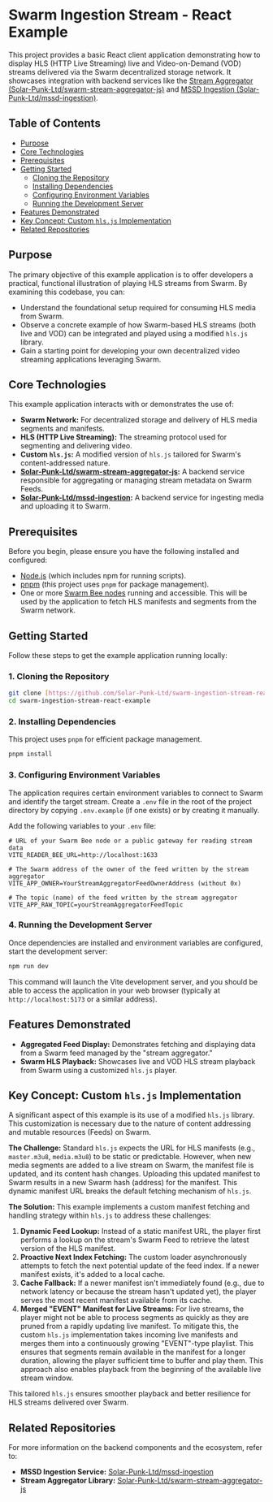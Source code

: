 # Swarm Ingestion Stream - React Example

This project provides a basic React client application demonstrating how to display HLS (HTTP Live Streaming) live and Video-on-Demand (VOD) streams delivered via the Swarm decentralized storage network. It showcases integration with backend services like the [Stream Aggregator (Solar-Punk-Ltd/swarm-stream-aggregator-js)](https://github.com/Solar-Punk-Ltd/swarm-stream-aggregator-js) and [MSSD Ingestion (Solar-Punk-Ltd/mssd-ingestion)](https://github.com/Solar-Punk-Ltd/mssd-ingestion).

## Table of Contents

- [Purpose](#purpose)
- [Core Technologies](#core-technologies)
- [Prerequisites](#prerequisites)
- [Getting Started](#getting-started)
  - [Cloning the Repository](#1-cloning-the-repository)
  - [Installing Dependencies](#2-installing-dependencies)
  - [Configuring Environment Variables](#3-configuring-environment-variables)
  - [Running the Development Server](#4-running-the-development-server)
- [Features Demonstrated](#features-demonstrated)
- [Key Concept: Custom `hls.js` Implementation](#key-concept-custom-hlsjs-implementation)
- [Related Repositories](#related-repositories)

## Purpose

The primary objective of this example application is to offer developers a practical, functional illustration of playing HLS streams from Swarm. By examining this codebase, you can:

- Understand the foundational setup required for consuming HLS media from Swarm.
- Observe a concrete example of how Swarm-based HLS streams (both live and VOD) can be integrated and played using a modified `hls.js` library.
- Gain a starting point for developing your own decentralized video streaming applications leveraging Swarm.

## Core Technologies

This example application interacts with or demonstrates the use of:

- **Swarm Network:** For decentralized storage and delivery of HLS media segments and manifests.
- **HLS (HTTP Live Streaming):** The streaming protocol used for segmenting and delivering video.
- **Custom `hls.js`:** A modified version of `hls.js` tailored for Swarm's content-addressed nature.
- **[Solar-Punk-Ltd/swarm-stream-aggregator-js](https://github.com/Solar-Punk-Ltd/swarm-stream-aggregator-js):** A backend service responsible for aggregating or managing stream metadata on Swarm Feeds.
- **[Solar-Punk-Ltd/mssd-ingestion](https://github.com/Solar-Punk-Ltd/mssd-ingestion):** A backend service for ingesting media and uploading it to Swarm.

## Prerequisites

Before you begin, please ensure you have the following installed and configured:

- [Node.js](https://nodejs.org/) (which includes npm for running scripts).
- [pnpm](https://pnpm.io/installation) (this project uses `pnpm` for package management).
- One or more [Swarm Bee nodes](https://docs.ethswarm.org/docs/bee/installation/install) running and accessible. This will be used by the application to fetch HLS manifests and segments from the Swarm network.

## Getting Started

Follow these steps to get the example application running locally:

### 1. Cloning the Repository

```bash
git clone [https://github.com/Solar-Punk-Ltd/swarm-ingestion-stream-react-example.git](https://github.com/Solar-Punk-Ltd/swarm-ingestion-stream-react-example.git)
cd swarm-ingestion-stream-react-example
```

### 2\. Installing Dependencies

This project uses `pnpm` for efficient package management.

```bash
pnpm install
```

### 3\. Configuring Environment Variables

The application requires certain environment variables to connect to Swarm and identify the target stream. Create a `.env` file in the root of the project directory by copying `.env.example` (if one exists) or by creating it manually.

Add the following variables to your `.env` file:

```env
# URL of your Swarm Bee node or a public gateway for reading stream data
VITE_READER_BEE_URL=http://localhost:1633

# The Swarm address of the owner of the feed written by the stream aggregator
VITE_APP_OWNER=YourStreamAggregatorFeedOwnerAddress (without 0x)

# The topic (name) of the feed written by the stream aggregator
VITE_APP_RAW_TOPIC=yourStreamAggregatorFeedTopic
```

### 4\. Running the Development Server

Once dependencies are installed and environment variables are configured, start the development server:

```bash
npm run dev
```

This command will launch the Vite development server, and you should be able to access the application in your web browser (typically at `http://localhost:5173` or a similar address).

## Features Demonstrated

- **Aggregated Feed Display:** Demonstrates fetching and displaying data from a Swarm feed managed by the "stream aggregator."
- **Swarm HLS Playback:** Showcases live and VOD HLS stream playback from Swarm using a customized `hls.js` player.

## Key Concept: Custom `hls.js` Implementation

A significant aspect of this example is its use of a modified `hls.js` library. This customization is necessary due to the nature of content addressing and mutable resources (Feeds) on Swarm.

**The Challenge:**
Standard `hls.js` expects the URL for HLS manifests (e.g., `master.m3u8`, `media.m3u8`) to be static or predictable. However, when new media segments are added to a live stream on Swarm, the manifest file is updated, and its content hash changes. Uploading this updated manifest to Swarm results in a new Swarm hash (address) for the manifest. This dynamic manifest URL breaks the default fetching mechanism of `hls.js`.

**The Solution:**
This example implements a custom manifest fetching and handling strategy within `hls.js` to address these challenges:

1.  **Dynamic Feed Lookup:** Instead of a static manifest URL, the player first performs a lookup on the stream's Swarm Feed to retrieve the latest version of the HLS manifest.
2.  **Proactive Next Index Fetching:** The custom loader asynchronously attempts to fetch the next potential update of the feed index. If a newer manifest exists, it's added to a local cache.
3.  **Cache Fallback:** If a newer manifest isn't immediately found (e.g., due to network latency or because the stream hasn't updated yet), the player serves the most recent manifest available from its cache.
4.  **Merged "EVENT" Manifest for Live Streams:** For live streams, the player might not be able to process segments as quickly as they are pruned from a rapidly updating live manifest. To mitigate this, the custom `hls.js` implementation takes incoming live manifests and merges them into a continuously growing "EVENT"-type playlist. This ensures that segments remain available in the manifest for a longer duration, allowing the player sufficient time to buffer and play them. This approach also enables playback from the beginning of the available live stream window.

This tailored `hls.js` ensures smoother playback and better resilience for HLS streams delivered over Swarm.

## Related Repositories

For more information on the backend components and the ecosystem, refer to:

- **MSSD Ingestion Service:** [Solar-Punk-Ltd/mssd-ingestion](https://github.com/Solar-Punk-Ltd/mssd-ingestion)
- **Stream Aggregator Library:** [Solar-Punk-Ltd/swarm-stream-aggregator-js](https://github.com/Solar-Punk-Ltd/swarm-stream-aggregator-js)
